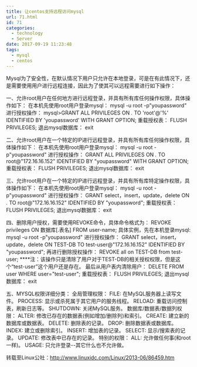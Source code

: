 ```yaml
---
title: 让centos支持远程访问mysql
url: 71.html
id: 71
categories:
  - technology
  - Server
date: 2017-09-19 11:23:48
tags:
  - mysql
  - centos
---
```

Mysql为了安全性，在默认情况下用户只允许在本地登录，可是在有此情况下，还是需要使用用户进行远程连接，因此为了使其可以远程需要进行如下操作：

一、允许root用户在任何地方进行远程登录，并具有所有库任何操作权限，具体操作如下：
在本机先使用root用户登录mysql：
mysql -u root -p"youpassword"
进行授权操作：
mysql>GRANT ALL PRIVILEGES ON *.* TO 'root'@'%' IDENTIFIED BY 'youpassword' WITH GRANT OPTION;
重载授权表：
FLUSH PRIVILEGES;
退出mysql数据库：
exit

二、允许root用户在一个特定的IP进行远程登录，并具有所有库任何操作权限，具体操作如下：
在本机先使用root用户登录mysql：
mysql -u root -p"youpassword"
进行授权操作：
GRANT ALL PRIVILEGES ON *.* TO root@"172.16.16.152" IDENTIFIED BY "youpassword" WITH GRANT OPTION;
重载授权表：
FLUSH PRIVILEGES;
退出mysql数据库：
exit

三、允许root用户在一个特定的IP进行远程登录，并具有所有库特定操作权限，具体操作如下：
在本机先使用root用户登录mysql：
mysql -u root -p"youpassword"
进行授权操作：
GRANT select，insert，update，delete ON *.* TO root@"172.16.16.152" IDENTIFIED BY "youpassword";
重载授权表：
FLUSH PRIVILEGES;
退出mysql数据库：
exit

四、删除用户授权，需要使用REVOKE命令，具体命令格式为：
REVOKE privileges ON 数据库[.表名] FROM user-name;
具体实例，先在本机登录mysql:
mysql -u root -p"youpassword"
进行授权操作：
GRANT select，insert，update，delete ON TEST-DB TO test-user@"172.16.16.152" IDENTIFIED BY "youpassword";
再进行删除授权操作：
REVOKE all on TEST-DB from test-user;
****注：该操作只是清除了用户对于TEST-DB的相关授权权限，但是这个“test-user”这个用户还是存在。
最后从用户表内清除用户：
DELETE FROM user WHERE user="test-user";
重载授权表：
FLUSH PRIVILEGES;
退出mysql数据库：
exit

五、MYSQL权限详细分类：
全局管理权限：
FILE: 在MySQL服务器上读写文件。
PROCESS: 显示或杀死属于其它用户的服务线程。
RELOAD: 重载访问控制表，刷新日志等。
SHUTDOWN: 关闭MySQL服务。
数据库/数据表/数据列权限：
ALTER: 修改已存在的数据表(例如增加/删除列)和索引。
CREATE: 建立新的数据库或数据表。
DELETE: 删除表的记录。
DROP: 删除数据表或数据库。
INDEX: 建立或删除索引。
INSERT: 增加表的记录。
SELECT: 显示/搜索表的记录。
UPDATE: 修改表中已存在的记录。
特别的权限：
ALL: 允许做任何事(和root一样)。
USAGE: 只允许登录--其它什么也不允许做。

转载至Linux公社：http://www.linuxidc.com/Linux/2013-06/86459.htm